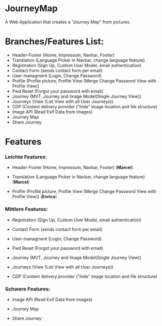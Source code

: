 
# JourneyMap
A Web Application that creates a "Journey Map" from pictures.

# Branches/Features List:
- Header-Footer (Home, Impressum, Navbar, Footer)
- Translation (Language Picker in Navbar, change language feature)
- Registration (Sign Up, Custom User Model, email authentication)
- Contact Form (sends contact form per email)
- User-managment (Login, Change Password)
- Profile (Profile picture, Profile View (Merge Change Password View with Profile View))
- Pwd Reset (Forgot your password with email)
- Journey (MVT, Journey and Image Model(Single Journey View))
- Journeys (View (List View with all User Journeys))
- CDP (Content delivery provider ("hide" image location and file structure)
- Image API (Read Exif Data from images)
- Journey Map 
- Share Journey

# Features

### Leichte Features:


-   Header-Footer (Home, Impressum, Navbar, Footer) (**Marcel**)

-   Translation (Language Picker in Navbar, change language feature) (**Marcel**)
    
-   Profile (Profile picture, Profile View (Merge Change Password View with Profile View)) (**Enrico**)

    

  

### Mittlere Features:

- Registration (Sign Up, Custom User Model, email authentication)
    
- Contact Form (sends contact form per email)
    
- User-managment (Login, Change Password)

- Pwd Reset (Forgot your password with email)

- Journey (MVT, Journey and Image Model(Single Journey View))

- Journeys (View (List View with all User Journeys))

- CDP (Content delivery provider ("hide" image location and file structure)
  

### Schwere Features:

- Image API (Read Exif Data from images)

- Journey Map 

- Share Journey

